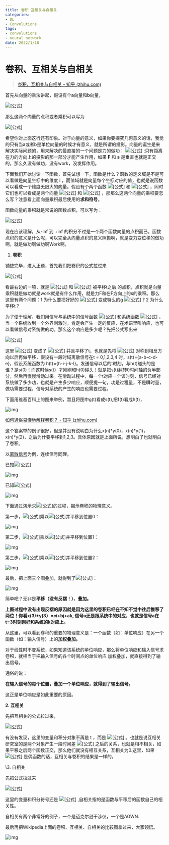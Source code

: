 ```yaml
---
title: 卷积 互相关与自相关
categories:
- DL
- Convolutions
tags:
- convolutions
- neural network
date: 2022/1/18
---
```




# 卷积、互相关与自相关

> [卷积、互相关与自相关 - 知乎 (zhihu.com)](https://zhuanlan.zhihu.com/p/62292503)

首先从向量的乘法讲起，假设有个**a**向量和**b**向量，

![[公式]](https://www.zhihu.com/equation?tex=a%3D%28x_%7B1%7D%2Cx_%7B2%7D%2Cx_%7B3%7D%29%3B++++++b%3D%28y_%7B1%7D%2Cy_%7B2%7D%2Cy_%7B3%7D%29%3B)

那么这两个向量的点积或者乘积可以写为

![[公式]](https://www.zhihu.com/equation?tex=a%2Ab%3D%3Ca%2Cb%3E%3Dx_%7B1%7Dy_%7B1%7D%2Bx_%7B2%7Dy_%7B2%7D%2Bx_%7B3%7Dy_%7B3%7D%3D%5Csum_%7Bi%7D%5E%7Bn%7D%7Ba_%7Bi%7D%7Db_%7Bi%7D)

希望你对上面这行还有印象。对于向量的意义，如果你要探究几何意义的话，我觉的只有当a或者b是单位向量的时候才有意义，就是所谓的投影。向量的诞生是来解决实际问题的，用来解决的最直接的一个问题是力的做功： ![[公式]](https://www.zhihu.com/equation?tex=W%3DF%2As) ;只有距离在力的方向上的投影的那一部分才能产生作用，如果 **F** 和 **s** 是垂直也就是正交的，那么久没有做功，没有work，没发挥作用。

下面我们开始讨论一下函数，首先试想一下，函数是什么？函数的定义域是不是可以看做是向量坐标中的维度 i ，而值域就是向量每个坐标对应的值，也就是说函数可以看成一个维度无限大的向量。假设有个两个函数 ![[公式]](https://www.zhihu.com/equation?tex=f%28x%29) 和 ![[公式]](https://www.zhihu.com/equation?tex=g%28x%29) ，同时它们也可以看成是两个向量 ![[公式]](https://www.zhihu.com/equation?tex=f) 和 ![[公式]](https://www.zhihu.com/equation?tex=g) ，那那么这两个向量的乘积要怎么写？注意看上面向量乘积最后使用的**求和符号**。

函数向量的乘积就是常说的函数点积，可以写为：

![[公式]](https://www.zhihu.com/equation?tex=%3Cf%28x%29%2Cg%28x%29%3E++%3D%5Cint_%7B-%5Cinfty%7D%5E%7B%2B%5Cinfty%7Df%28x%29g%28x%29dx)

现在应该理解，从-inf 到 +inf 的积分不过是一个两个函数向量的点积而已。函数点积的意义是什么呢，可以完全从向量点积的意义照搬啊，就是变力变位移的做功啊，就是做功啊做功啊Work啊。

1. **卷积**

铺垫完毕，进入正题，首先我们把卷积的公式拉过来

![[公式]](https://www.zhihu.com/equation?tex=%28f%2Ag%29%28%28t%29%3D%5Cint_%7B-%5Cinfty%7D%5E%7B%2B%5Cinfty%7Df%28%5Ctau%29g%28t-%5Ctau%29d%5Ctau+%3D%5Cint_%7B-%5Cinfty%7D%5E%7B%2B%5Cinfty%7Df%28t-%5Ctau%29g%28%5Ctau%29%3D%5Cint_%7B-%5Cinfty%7D%5E%7B%2B%5Cinfty%7Df%28%5Ctau%29g%28-%28%5Ctau-t%29%29d%5Ctau)

看最右边的一项，就是 ![[公式]](https://www.zhihu.com/equation?tex=f%28%5Ctau%29) 和 ![[公式]](https://www.zhihu.com/equation?tex=g%28-%5Ctau%29) 被平移t之后 的点积，点积就是向量乘积就是做功就是work就是有什么作用，就是力F和在F方向上的s的乘积。那么这里有两个问题：1 为什么要把好好的 ![[公式]](https://www.zhihu.com/equation?tex=g%28%5Ctau%29) 变成特么的g ![[公式]](https://www.zhihu.com/equation?tex=g%28-%5Ctau%29) ? 2 为什么平移t？

为了便于理解，我们用信号与系统中的信号函数 ![[公式]](https://www.zhihu.com/equation?tex=s%28t%29) 和系统函数 ![[公式]](https://www.zhihu.com/equation?tex=h%28t%29) ，当一个系统收到一个外界刺激时，肯定会产生一定的反应，在术语里叫响应，也可以看做信号对系统做的功。那么这个响应是多少呢？先把公式写出来

![[公式]](https://www.zhihu.com/equation?tex=%28h%2As%29%28%28t%29%3D%5Cint_%7B-%5Cinfty%7D%5E%7B%2B%5Cinfty%7Dh%28%5Ctau%29s%28t-%5Ctau%29d%5Ctau+%3D%5Cint_%7B-%5Cinfty%7D%5E%7B%2B%5Cinfty%7Dh%28t-%5Ctau%29s%28%5Ctau%29%3D%5Cint_%7B-%5Cinfty%7D%5E%7B%2B%5Cinfty%7Dh%28%5Ctau%29s%28-%28%5Ctau-t%29%29d%5Ctau)

这里 ![[公式]](https://www.zhihu.com/equation?tex=s%28%5Ctau%29) 变成了 ![[公式]](https://www.zhihu.com/equation?tex=s%28-%5Ctau%29) 并且平移了t，也就是先将 ![[公式]](https://www.zhihu.com/equation?tex=s%28%5Ctau%29) 对称到相反方向以后再做平移，假设有一段时域离散信号在t = 0,1,2,3,4 时，s(t)={a-b-c-d-e}，假设系统函数为 h(t)={h-i-j-k-l}。发送信号以后的t时刻，与h(t)碰头的是谁？是s(0)！而这时候s(t）才刚刚和h(0)碰头！就是把s(t)翻转0时间轴的负半部分，然后再慢慢滑动过来。在滑动过程中，每一个t对应一个该时刻，信号已经对系统做了多少功，也就是产生多少响应，顺便提一句，功是过程量，不是瞬时量，做功需要过程，信号对系统的产生的响应也需要过程。

下面用维基百科上的图来举例，暂且将图中g(t)看成s(t),把f(t)看成h(t)，

![img](https://pic1.zhimg.com/v2-9fd30f9c8d35dc1e5ae6e00a32e13874_b.jpg)

[如何通俗易懂地解释卷积？ - 知乎 (zhihu.com)](https://www.zhihu.com/question/22298352/answer/34267457)

这个答案举的例子很好，但是并没有说明白为什么x(n)*y(0)，x(n)*y(1)，x(n)*y(2)，之后为什要平移到1,2,3。具体原因就是上面所说，想明白了也就明白了卷积。

以[离散信号](https://www.zhihu.com/search?q=离散信号&search_source=Entity&hybrid_search_source=Entity&hybrid_search_extra={"sourceType"%3A"answer"%2C"sourceId"%3A34267457})为例，连续信号同理。

已知![[公式]](https://www.zhihu.com/equation?tex=x%5B0%5D+%3D+a%2C+x%5B1%5D+%3D+b%2C+x%5B2%5D%3Dc)

![img](https://pic3.zhimg.com/50/153fd3e7911d486edaf0475afb1e54b3_720w.jpg?source=1940ef5c)



已知![[公式]](https://www.zhihu.com/equation?tex=y%5B0%5D+%3D+i%2C+y%5B1%5D+%3D+j%2C+y%5B2%5D%3Dk)

![img](https://pic1.zhimg.com/50/c47d9d7f7a29c491782bf7b1baea3f8e_720w.jpg?source=1940ef5c)



下面通过演示求![[公式]](https://www.zhihu.com/equation?tex=x%5Bn%5D+%2A+y%5Bn%5D)的过程，揭示卷积的物理意义。

第一步，![[公式]](https://www.zhihu.com/equation?tex=x%5Bn%5D)乘以![[公式]](https://www.zhihu.com/equation?tex=y%5B0%5D)并平移到位置0：

![img](https://pic3.zhimg.com/50/91f5eff235013ac729c44e98b3a537d0_720w.jpg?source=1940ef5c)

第二步，![[公式]](https://www.zhihu.com/equation?tex=x%5Bn%5D)乘以![[公式]](https://www.zhihu.com/equation?tex=y%5B1%5D)并平移到位置1：

![img](https://pic3.zhimg.com/50/67c05239b05f671766b9df9393026f2c_720w.jpg?source=1940ef5c)

第三步，![[公式]](https://www.zhihu.com/equation?tex=x%5Bn%5D)乘以![[公式]](https://www.zhihu.com/equation?tex=y%5B2%5D)并平移到位置2：

![img](https://pic1.zhimg.com/50/c34e839a49c6b616c57bde3c3dbbd67d_720w.jpg?source=1940ef5c)

最后，把上面三个图叠加，就得到了![[公式]](https://www.zhihu.com/equation?tex=x%5Bn%5D+%2A+y%5Bn%5D)：

![img](https://pic1.zhimg.com/50/4ce6cdcc28b10aca73db3f877d86ca02_720w.jpg?source=1940ef5c)

简单吧？无非是**平移（没有反褶！）、叠加。**

**上图过程中没有出现反褶的原因就是因为这里的卷积已经在不知不觉中往后推移了两位！你看x(3)\*y(3）=ci+bj+ak, 信号a还是跟系统中的对应，也就是信号a在t=3时刻刚好和系统的k对应上。**

从这里，可以看到卷积的重要的物理意义是：一个函数（如：单位响应）在另一个函数（如：输入信号）上的**加权叠加。**

对于线性时不变系统，如果知道该系统的单位响应，那么将单位响应和输入信号求卷积，就相当于把输入信号的各个时间点的单位响应 加权叠加，就直接得到了输出信号。

通俗的说：

**在输入信号的每个位置，叠加一个单位响应，就得到了输出信号。**

这正是单位响应是如此重要的原因。

**2. 互相关**

先把互相关的公式拉过来，

![[公式]](https://www.zhihu.com/equation?tex=%28f%5Cstar+g%29%28%5Ctau%29%3D%5Cint_%7B-%5Cinfty%7D%5E%7B%2Bi%5Cinfty%7Df%28t%29g%28t%2B%5Ctau%29dt%3D%5Cint_%7B-%5Cinfty%7D%5E%7B%2Bi%5Cinfty%7Df%28t-%5Ctau%29g%28t%29dt)

有没有发现，这里的变量和积分对象不再是 t ，而是 ![[公式]](https://www.zhihu.com/equation?tex=%5Ctau) 。也就是说互相关研究室的是两个对象产生一段时间差 ![[公式]](https://www.zhihu.com/equation?tex=%5Ctau) 之后的关系，也就是相不相关，如果平移之后两个函数正交，那么他们就没有相互关系，互相关为0.这里，如果 ![[公式]](https://www.zhihu.com/equation?tex=f%28t%29) 是偶函数的话，互相关与卷积的结果是一样的。

\3. 自相关

先把公式拉过来

![[公式]](https://www.zhihu.com/equation?tex=R_%7Bff%7D%28%5Ctau%29%3D%5Cint_%7B-%5Cinfty%7D%5E%7B%2B%5Cinfty%7Df%28t%29f%28t-%5Ctau%29dt)

这里的变量和积分符号还是 ![[公式]](https://www.zhihu.com/equation?tex=%5Ctau) ,自相关指的是函数与平移后的函数自己的相关性。

自相关有两个非常好的例子，一个是迈克尔逊干涉仪，一个是AGWN.

最后再把Wikipedia上面的卷积、互相关、自相关的比较图拿过来，大家领悟。

![img](https://pic2.zhimg.com/v2-9c314155c9aa9edd2922718aa498cf0d_b.jpg)